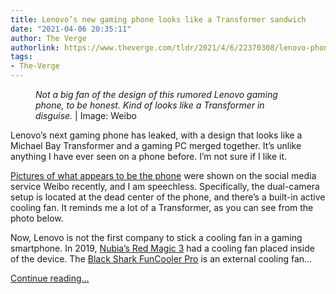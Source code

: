 ```yaml
---
title: Lenovo’s new gaming phone looks like a Transformer sandwich
date: "2021-04-06 20:35:11"
author: The Verge
authorlink: https://www.theverge.com/tldr/2021/4/6/22370308/lenovo-phone-2-pro-release-date-price-design-leaked
tags:
- The-Verge
---
```

<figure>
      <img alt="" src="https://cdn.vox-cdn.com/thumbor/hCm38ReLQr5oa9S-kYJneqenSng=/0x60:1440x1020/1310x873/cdn.vox-cdn.com/uploads/chorus_image/image/69085854/thescarylenovophone.0.jpg" />
        <figcaption><em>Not a big fan of the design of this rumored Lenovo gaming phone, to be honest. Kind of looks like a Transformer in disguise. </em> | Image: Weibo</figcaption>
    </figure>

  <p id="f3E0yE">Lenovo’s next gaming phone has leaked, with a design that looks like a Michael Bay Transformer and a gaming PC merged together. It’s unlike anything I have ever seen on a phone before. I’m not sure if I like it.</p>
<p id="BkmBqj"><a href="https://m.weibo.cn/detail/4622920313473303">Pictures of what appears to be the phone</a> were shown on the social media service Weibo recently, and I am speechless. Specifically, the dual-camera setup is located at the dead center of the phone, and there’s a built-in active cooling fan. It reminds me a lot of a Transformer, as you can see from the photo below. </p>
<div id="EQEFJx"><div data-anthem-component="gallery:10432513"></div></div>
<p id="Y3M4Ub">Now, Lenovo is not the first company to stick a cooling fan in a gaming smartphone. In 2019, <a href="https://www.theverge.com/2019/4/29/18522625/nubia-red-magic-3-gaming-phone-release-date-cooling-price-specs-features">Nubia’s Red Magic 3</a> had a cooling fan placed inside of the device. The <a href="https://go.redirectingat.com?id=66960X1514734&amp;xs=1&amp;url=https%3A%2F%2Fglobal.blackshark.com%2Fproducts%2Ffuncooler-pro&amp;referrer=theverge.com&amp;sref=https%3A%2F%2Fwww.theverge.com%2Ftldr%2F2021%2F4%2F6%2F22370308%2Flenovo-phone-2-pro-release-date-price-design-leaked" rel="sponsored nofollow noopener" target="_blank">Black Shark FunCooler Pro</a> is an external cooling fan...</p>
  <p>
    <a href="https://www.theverge.com/tldr/2021/4/6/22370308/lenovo-phone-2-pro-release-date-price-design-leaked">Continue reading&hellip;</a>
  </p>